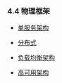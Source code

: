 ### 4.4 物理框架

* [单服务架构](/ben-di-bu-shu/wu-li-kuang-jia/dan-fu-wu-jia-gou.md)

* [分布式](/ben-di-bu-shu/wu-li-kuang-jia/fen-bu-shi.md)

* [负载均衡架构](/ben-di-bu-shu/wu-li-kuang-jia/fu-zai-jun-heng-jia-gou.md)

* [高可用架构](/ben-di-bu-shu/wu-li-kuang-jia/gao-ke-yong-jia-gou.md)